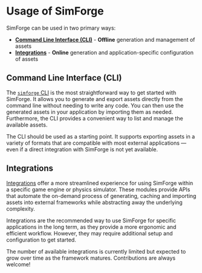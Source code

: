 # Usage of SimForge

SimForge can be used in two primary ways:

- [**Command Line Interface (CLI)**](../instructions/cli.md) - **Offline** generation and management of assets
- [**Integrations**](../integrations/index.md) - **Online** generation and application-specific configuration of assets

## Command Line Interface (CLI)

The [`simforge` CLI](../instructions/cli.md) is the most straightforward way to get started with SimForge. It allows you to generate and export assets directly from the command line without needing to write any code. You can then use the generated assets in your application by importing them as needed. Furthermore, the CLI provides a convenient way to list and manage the available assets.

The CLI should be used as a starting point. It supports exporting assets in a variety of formats that are compatible with most external applications — even if a direct integration with SimForge is not yet available.

## Integrations

[Integrations](../integrations/index.md) offer a more streamlined experience for using SimForge within a specific game engine or physics simulator. These modules provide APIs that automate the on-demand process of generating, caching and importing assets into external frameworks while abstracting away the underlying complexity.

Integrations are the recommended way to use SimForge for specific applications in the long term, as they provide a more ergonomic and efficient workflow. However, they may require additional setup and configuration to get started.

The number of available integrations is currently limited but expected to grow over time as the framework matures. Contributions are always welcome!
